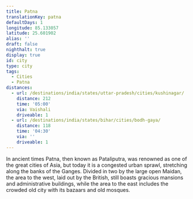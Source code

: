 ```yaml
---
title: Patna
translationKey: patna
defaultDays: 1
longitude: 85.133057
latitude: 25.601902
alias: ''
draft: false
nighthalt: true
display: true
id: city
type: city
tags:
  - Cities
  - Patna
distances:
  - url: /destinations/india/states/uttar-pradesh/cities/kushinagar/
    distance: 212
    time: '05:00'
    via: Vaishali
    driveable: 1
  - url: /destinations/india/states/bihar/cities/bodh-gaya/
    distance: 118
    time: '04:30'
    via: ''
    driveable: 1
---
```















In ancient times Patna, then known as Pataliputra, was renowned as one of the great cities of Asia, but today it is a congested urban sprawl, stretching along the banks of the Ganges. Divided in two by the large open Maidan, the area to the west, laid out by the British, still boasts gracious mansions and administrative buildings, while the area to the east includes the crowded old city with its bazaars and old mosques.